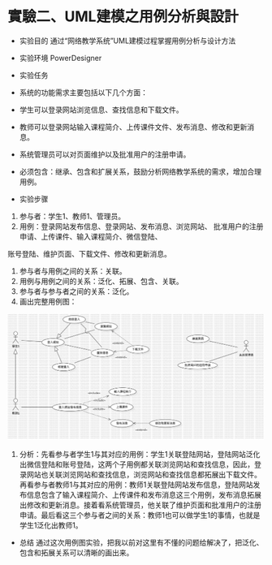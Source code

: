 # 實驗二、UML建模之用例分析與設計

- 实验目的
通过“网络教学系统”UML建模过程掌握用例分析与设计方法

- 实验环境
PowerDesigner

- 实验任务
- 系统的功能需求主要包括以下几个方面：
- 学生可以登录网站浏览信息、查找信息和下载文件。
- 教师可以登录网站输入课程简介、上传课件文件、发布消息、修改和更新消息。
- 系统管理员可以对页面维护以及批准用户的注册申请。
- 必须包含：继承、包含和扩展关系，鼓励分析网络教学系统的需求，增加合理用例。

- 实验步骤
1. 参与者：学生1、教师1、管理员。
2. 用例：登录网站发布信息、登录网站、发布消息、浏览网站、
批准用户的注册申请、上传课件、输入课程简介、微信登陆、

账号登陆、维护页面、下载文件、修改和更新消息。

1. 参与者与用例之间的关系：关联。
2. 用例与用例之间的关系：泛化、拓展、包含、关联。
3. 参与者与参与者之间的关系：泛化。
4. 画出完整用例图：

![image](https://github.com/qaz11124211/11124211-11124214/blob/main/UseCaseDiagram1.jpg)




1. 分析：先看参与者学生1与其对应的用例：学生1关联登陆网站，登陆网站泛化出微信登陆和账号登陆，这两个子用例都关联浏览网站和查找信息，因此，登录网站也关联浏览网站和查找信息，浏览网站和查找信息都拓展出下载文件。再看参与者教师1与其对应的用例：教师1关联登陆网站发布信息，登陆网站发布信息包含了输入课程简介、上传课件和发布消息这三个用例，发布消息拓展出修改和更新消息。接着看系统管理员，他关联了维护页面和批准用户的注册申请。最后看这三个参与者之间的关系：教师1也可以做学生1的事情，也就是学生1泛化出教师1。
- 总结
    通过这次用例图实验，把我以前对这里有不懂的问题给解决了，把泛化、包含和拓展关系可以清晰的画出来。
